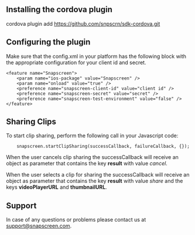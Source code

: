 ## Installing the cordova plugin

cordova plugin add https://github.com/snpscrn/sdk-cordova.git

## Configuring the plugin

Make sure that the config.xml in your platform has the following block with the appropriate configuration for your client id and secret.

```
<feature name="Snapscreen">
	<param name="ios-package" value="Snapscreen" />
	<param name="onload" value="true" />
	<preference name="snapscreen-client-id" value="client id" />
	<preference name="snapscreen-secret" value="secret" />
	<preference name="snapscreen-test-environment" value="false" />
</feature>
```

## Sharing Clips

To start clip sharing, perform the following call in your Javascript code:

```
	snapscreen.startClipSharing(successCallback, failureCallback, {});
```

When the user cancels clip sharing the successCallback will receive an object as parameter that contains the key **result** with value *cancel*.

When the user selects a clip for sharing the successCallback will receive an object as parameter that contains the key **result** with value *share* and the keys **videoPlayerURL** and **thumbnailURL**.

## Support

In case of any questions or problems please contact us at [support@snapscreen.com](mailto:support@snapscreen.com).
